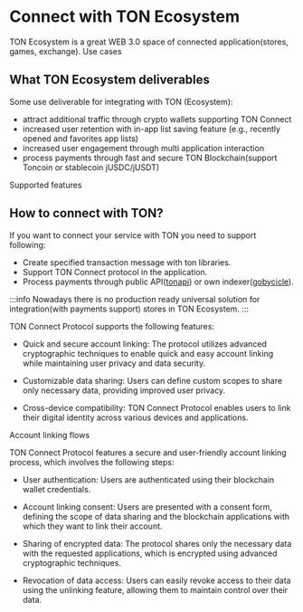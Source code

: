 # Connect with TON Ecosystem

TON Ecosystem is a great WEB 3.0 space of connected application(stores, games, exchange). 
Use cases

## What TON Ecosystem deliverables
Some use deliverable for integrating with TON (Ecosystem):

- attract additional traffic through crypto wallets supporting TON Connect
- increased user retention with in-app list saving feature (e.g., recently opened and favorites app lists)
- increased user engagement through multi application interaction
- process payments through fast and secure TON Blockchain(support Toncoin or stablecoin jUSDC/jUSDT)

Supported features


## How to connect with TON?
If you want to connect your service with TON you need to support following:

- Create specified transaction message with ton libraries.
- Support TON Connect protocol in the application.
- Process payments through public API([tonapi](https://tonapi.io/)) or own indexer([gobycicle](http://github.com/gobicycle/bicycle)).

:::info
Nowadays there is no production ready universal solution for integration(with payments support) stores in TON Ecosystem.
:::




TON Connect Protocol supports the following features:

- Quick and secure account linking: The protocol utilizes advanced cryptographic techniques to enable quick and easy account linking while maintaining user privacy and data security.

- Customizable data sharing: Users can define custom scopes to share only necessary data, providing improved user privacy.

- Cross-device compatibility: TON Connect Protocol enables users to link their digital identity across various devices and applications.

Account linking flows

TON Connect Protocol features a secure and user-friendly account linking process, which involves the following steps:

- User authentication: Users are authenticated using their blockchain wallet credentials.

- Account linking consent: Users are presented with a consent form, defining the scope of data sharing and the blockchain applications with which they want to link their account.

- Sharing of encrypted data: The protocol shares only the necessary data with the requested applications, which is encrypted using advanced cryptographic techniques.

- Revocation of data access: Users can easily revoke access to their data using the unlinking feature, allowing them to maintain control over their data.
